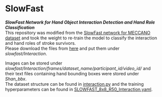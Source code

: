 # SlowFast
***SlowFast Network for Hand Object Interaction Detection and Hand Role Classification***  
This repository was modified from the [SlowFast network for MECCANO dataset](https://github.com/fpv-iplab/MECCANO) and took the weight to re-train the model to classify the interaction and hand roles of stroke survivors.  
Please download the files from [here](https://drive.google.com/drive/folders/1cc71O4XT0etAUXAAbIXLQANWnE7LHPnn?usp=sharing) and put them under _slowfast/Interaction_.  

Images can be stored under _slowfast/Interaction/frames/dataset_name/participant_id/video_id/_ and their text files containing hand bounding boxes were stored under _Shan_bbx_.  
The dataset structure can be found in [interaction.py](https://github.com/mft2023/SlowFast/blob/main/slowfast/datasets/interaction.py) and the training hyperparameters can be found in [SLOWFAST_8x8_R50_Interaction.yaml](https://github.com/mft2023/SlowFast/blob/main/slowfast/Interaction/SLOWFAST_8x8_R50_Interaction.yaml).
